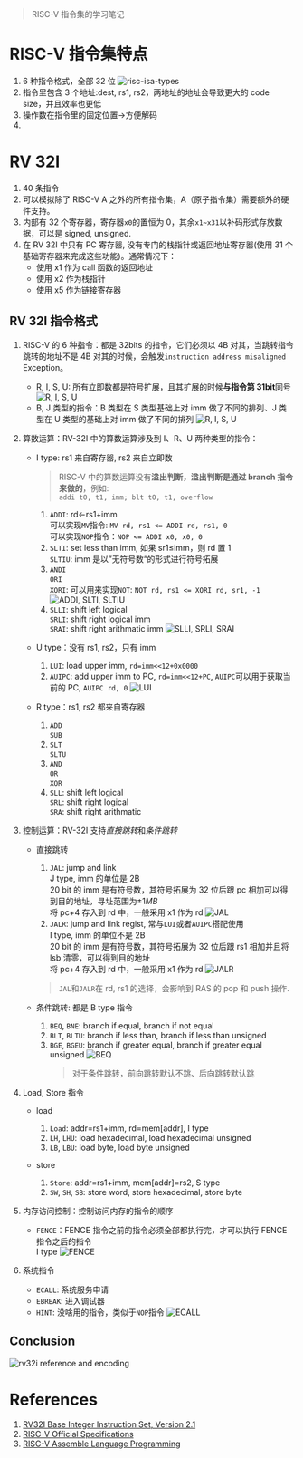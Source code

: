 > RISC-V 指令集的学习笔记

# RISC-V 指令集特点

1. 6 种指令格式，全部 32 位
   ![risc-isa-types](/Users/fujie/Pictures/typora/riscv-micro-arch/riscv-isa-type.png)
2. 指令里包含 3 个地址:dest, rs1, rs2，两地址的地址会导致更大的 code size，并且效率也更低
3. 操作数在指令里的固定位置->方便解码
4.

# RV 32I

1. 40 条指令
2. 可以模拟除了 RISC-V A 之外的所有指令集，A（原子指令集）需要额外的硬件支持。
3. 内部有 32 个寄存器，寄存器`x0`的置恒为 0，其余`x1~x31`以补码形式存放数据，可以是 signed, unsigned.
4. 在 RV 32I 中只有 PC 寄存器, 没有专门的栈指针或返回地址寄存器(使用 31 个基础寄存器来完成这些功能)。通常情况下：
   - 使用 x1 作为 call 函数的返回地址
   - 使用 x2 作为栈指针
   - 使用 x5 作为链接寄存器

## RV 32I 指令格式

1. RISC-V 的 6 种指令：都是 32bits 的指令，它们必须以 4B 对其，当跳转指令跳转的地址不是 4B 对其的时候，会触发`instruction address misaligned` Exception。
   - R, I, S, U: 所有立即数都是符号扩展，且其扩展的时候**与指令第 31bit**同号
     ![R, I, S, U](/Users/fujie/Pictures/typora/riscv-micro-arch/isa-RISU.jpg)
   - B, J 类型的指令：B 类型在 S 类型基础上对 imm 做了不同的排列、J 类型在 U 类型的基础上对 imm 做了不同的排列
     ![R, I, S, U](/Users/fujie/Pictures/typora/riscv-micro-arch/isa-BJ.jpg)
2. 算数运算：RV-32I 中的算数运算涉及到 I、R、U 两种类型的指令：

   - I type: rs1 来自寄存器, rs2 来自立即数

     > RISC-V 中的算数运算没有**溢出判断，溢出判断是通过 branch 指令来做的**，例如:  
     > `addi t0, t1, imm; blt t0, t1, overflow`

     1. `ADDI`: rd<-rs1+imm  
        可以实现`MV`指令: `MV rd, rs1 <= ADDI rd, rs1, 0`  
        可以实现`NOP`指令：`NOP <= ADDI x0, x0, 0`
     2. `SLTI`: set less than imm, 如果 sr1$\leq$imm，则 rd 置 1  
        `SLTIU`: imm 是以”无符号数“的形式进行符号拓展
     3. `ANDI`  
        `ORI`  
        `XORI`: 可以用来实现`NOT`: `NOT rd, rs1 <= XORI rd, sr1, -1`
        ![ADDI, SLTI, SLTIU](/Users/fujie/Pictures/typora/riscv-micro-arch/addi.jpg)
     4. `SLLI`: shift left logical  
        `SRLI`: shift right logical imm  
        `SRAI`: shift right arithmatic imm
        ![SLLI, SRLI, SRAI](/Users/fujie/Pictures/typora/riscv-micro-arch/slli.jpg)

   - U type：没有 rs1, rs2，只有 imm
     1. `LUI`: load upper imm, `rd=imm<<12+0x0000`
     2. `AUIPC`: add upper imm to PC, `rd=imm<<12+PC`, `AUIPC`可以用于获取当前的 PC, `AUIPC rd, 0`
        ![LUI](/Users/fujie/Pictures/typora/riscv-micro-arch/lui.jpg)
   - R type：rs1, rs2 都来自寄存器
     1. `ADD`  
        `SUB`
     2. `SLT`  
        `SLTU`
     3. `AND`  
        `OR`  
        `XOR`
     4. `SLL`: shift left logical  
        `SRL`: shift right logical  
        `SRA`: shift right arithmatic

3. 控制运算：RV-32I 支持*直接跳转*和*条件跳转*

   - 直接跳转

     1. `JAL`: jump and link  
        J type, imm 的单位是 2B  
        20 bit 的 imm 是有符号数，其符号拓展为 32 位后跟 pc 相加可以得到目的地址，寻址范围为$\pm1MB$  
        将 pc+4 存入到 rd 中，一般采用 x1 作为 rd
        ![JAL](/Users/fujie/Pictures/typora/riscv-micro-arch/jal.jpg)
     2. `JALR`: jump and link regist, 常与`LUI`或者`AUIPC`搭配使用  
        I type, imm 的单位不是 2B  
        20 bit 的 imm 是有符号数，其符号拓展为 32 位后跟 rs1 相加并且将 lsb 清零，可以得到目的地址  
        将 pc+4 存入到 rd 中，一般采用 x1 作为 rd
        ![JALR](/Users/fujie/Pictures/typora/riscv-micro-arch/jalr.jpg)

     > `JAL`和`JALR`在 rd, rs1 的选择，会影响到 RAS 的 pop 和 push 操作.

   - 条件跳转: 都是 B type 指令

     1. `BEQ`, `BNE`: branch if equal, branch if not equal
     2. `BLT`, `BLTU`: branch if less than, branch if less than unsigned
     3. `BGE`, `BGEU`: branch if greater equal, branch if greater equal unsigned
        ![BEQ](/Users/fujie/Pictures/typora/riscv-micro-arch/beq.jpg)
        > 对于条件跳转，前向跳转默认不跳、后向跳转默认跳

4. Load, Store 指令

   - load

     1. `Load`: addr=rs1+imm, rd=mem[addr], I type
     2. `LH`, `LHU`: load hexadecimal, load hexadecimal unsigned
     3. `LB`, `LBU`: load byte, load byte unsigned

   - store
     1. `Store`: addr=rs1+imm, mem[addr]=rs2, S type
     2. `SW`, `SH`, `SB`: store word, store hexadecimal, store byte

5. 内存访问控制：控制访问内存的指令的顺序
   - `FENCE`：FENCE 指令之前的指令必须全部都执行完，才可以执行 FENCE 指令之后的指令  
     I type
     ![FENCE](/Users/fujie/Pictures/typora/riscv-micro-arch/fence.jpg)
6. 系统指令
   - `ECALL`: 系统服务申请
   - `EBREAK`: 进入调试器
   - `HINT`: 没啥用的指令，类似于`NOP`指令
     ![ECALL](/Users/fujie/Pictures/typora/riscv-micro-arch/ecall.jpg)

## Conclusion
![rv32i reference and encoding](/Users/fujie/Pictures/typora/riscv-micro-arch/rv32-isa-reference-and-encoding.jpg)
# References

1. [RV32I Base Integer Instruction Set, Version 2.1](https://five-embeddev.com/riscv-isa-manual/latest/rv32.html#)
2. [RISC-V Official Specifications](https://riscv.org/technical/specifications/)
3. [RISC-V Assemble Language Programming](https://github.com/johnwinans/rvalp)

